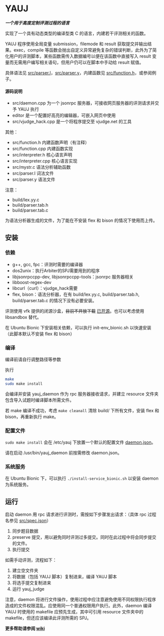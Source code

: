 # YAUJ

***一个用于高度定制评测过程的语言***

实现了一个具有动态类型的编译型类 C 的语言，内建若干评测相关的函数。

YAUJ 程序使用全局变量 submission，filemode 和 result 获取提交并输出结果。exec，compile 等函数会抛出自定义异常避免复杂的错误判断，此外为了简化用户的评测脚本，某些函数需传入数据编号以便在该函数中直接写入 result 变量而无需用户编写相关语句，但用户仍可以在脚本中手动给 result 赋值。

具体语法见 [src/parser.l](src/parser.l)，[src/parser.y](src/parser.y)，内建函数见 [src/function.h](src/function.h)，或参阅例子。

#### 源码说明

- src/daemon.cpp 为一个 jsonrpc 服务器，可接收网页服务器的评测请求并交予 YAUJ 执行
- editor 是一个配置好高亮的编辑器，可嵌入网页中使用
- src/vjudge\_hack.cpp 是一个将程序提交至 vjudge.net 的工具

其他：

- src/function.h 内建函数声明（有注释）
- src/function.cpp 内建函数实现
- src/interpreter.h 核心语言声明
- src/interpreter.cpp 核心语言实现
- src/mystr.c 语法分析辅助函数
- src/parser.l 词法文件
- src/parser.y 语法文件

注意：

- build/lex.yy.c
- build/parser.tab.h
- build/parser.tab.c

为语法分析器生成的文件，为了能在不安装 flex 和 bison 的情况下使用而上传。

## 安装

### 依赖

- g++, gcc, fpc：评测时需要的编译器
- dos2unix：执行Arbiter的SPJ需要用到的程序
- libjsonrpccpp-dev, libjsonrpccpp-tools：jsonrpc 服务器相关
- libboost-regex-dev
- libcurl（curl）：vjudge\_hack需要
- flex, bison：语法分析器，在有 build/lex.yy.c, build/parser.tab.h, build/parser.tab.c 的情况下没有必要安装。

评测使用 vfk 提供的闭源沙盒，~~目前不开放下载~~ [已开源](https://github.com/roastduck/vfk_uoj_sandbox)。也可以考虑使用 libsandbox 替代。

在 Ubuntu Bionic 下安装相关依赖，可以执行 init-env_bionic.sh 以快速安装（此脚本默认不安装 flex 和 bison）

### 编译

编译前请自行调整路径等参数

执行

```sh
make
sudo make install
```

会编译并安装 yauj\_daemon 作为 rpc 服务器接收请求，并建立 resource 文件夹包含导入试题时编译脚本所需文件。

若 make 编译不成功，考虑 `make cleanall` 清除 build/ 下所有文件，安装 flex 和 bison，再重新执行 make。

### 配置文件

`sudo make install` 会在 /etc/yauj 下放置一个默认的配置文件 [daemon.json](daemon.json)。

请在启动 /usr/bin/yauj_daemon 前按需修改 daemon.json。

### 系统服务

在 Ubuntu Bionic 下，可以执行 `./install-service_bionic.sh` 以安装 daemon 为系统服务。

## 运行

启动 daemon 用 rpc 请求进行评测时，需按如下步骤发出请求：（具体 rpc 过程名参见 [src/spec.json](src/spec.json)）

1. 同步题目数据
2. preserve 提交，用以避免同时评测过多提交。同时在此过程中将会同步提交的文件。
3. 执行提交

如需手动评测，流程如下：

1. 建立空文件夹
2. 将数据（包括 YAUJ 脚本）复制进来，编译 YAUJ 脚本
3. 将选手提交复制进来
4. 运行 yauj\_judge

注意，daemon 将进行文件操作，使用过程中应注意避免使用不同权限执行程序造成的文件权限混乱。应使用同一个普通权限用户执行。此外，daemon 编译 YAUJ 时使用的 makefile 应预先生成，其中可引用 resource 文件夹中的 makefile，但还应该编译此评测所需的 SPJ。

**更多帮助请参阅 [wiki](https://github.com/roastduck/YAUJ/wiki)**